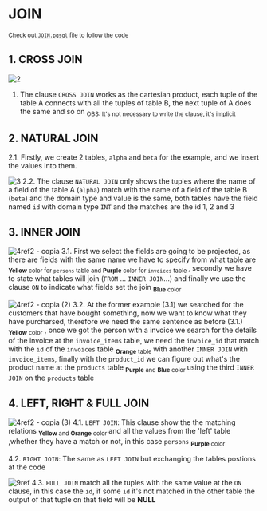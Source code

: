 # JOIN

<sub>Check out [`JOIN.pgsql`](JOIN.pgsql) file to follow the code</sub>

## 1. CROSS JOIN

![2](https://github.com/RogerCL24/pgSQL/assets/90930371/a5eecdc7-5679-45d7-a691-25a516582a4c)
1. The clause `CROSS JOIN` works as the cartesian product, each tuple of the table A connects with all the tuples of table B, the next tuple of A does the same and so on <sub> OBS: It's not necessary to write the clause, it's implicit</sub>

## 2. NATURAL JOIN

2.1. Firstly, we create 2 tables, `alpha` and `beta` for the example, and we insert the values into them.

![3](https://github.com/RogerCL24/pgSQL/assets/90930371/4ff20bd8-0802-4fb6-b423-f311c0eb54d3)
2.2. The clause `NATURAL JOIN` only shows the tuples where the name of a field of the table A (`alpha`) match with the name of a field of the table B (`beta`) and the domain type and value is the same, both tables have the field named `id` with domain type `INT` and the matches are the id 1, 2 and 3

## 3. INNER JOIN 

![4ref2 - copia](https://github.com/RogerCL24/pgSQL/assets/90930371/55192ccb-6bca-48c7-a3da-79c7cc7a5943)
3.1. First we select the fields are going to be projected, as there are fields with the same name we have to specify from what table are <sub>**Yellow** color for `persons` table and **Purple** color for `invoices` table </sub>, secondly we have to state what tables will join (`FROM` ... `INNER JOIN`...) and finally we use the clause `ON` to indicate what fields set the join <sub> **Blue** color </sub>

![4ref2 - copia (2)](https://github.com/RogerCL24/pgSQL/assets/90930371/278e3fc8-44af-4bd3-b578-1bd4c91a1341)
3.2. At the former example (3.1) we searched for the customers that have bought something, now we want to know what they have purcharsed, therefore we need the same sentence as before (3.1.) <sub>**Yellow** color</sub> , once we got the person with a invoice we search for the details of the invoice at the `invoice_items` table, we need the `invoice_id` that match with the `id` of the `invoices` table <sub>**Orange** table </sub> with another `INNER JOIN` with `invoice_items`, finally with the `product_id` we can figure out what's the product name at the `products` table <sub>**Purple** and **Blue** color </sub> using the third `INNER JOIN` on the `products` table 

## 4. LEFT, RIGHT & FULL JOIN

![4ref2 - copia (3)](https://github.com/RogerCL24/pgSQL/assets/90930371/dc927324-0826-4f52-ad17-a5c1c9acaa2f)
4.1. `LEFT JOIN`: This clause show the the matching relations <sub>**Yellow** and **Orange** color </sub> and all the values from the 'left' table ,whether they have a match or not, in this case `persons` <sub>**Purple** color </sub>

4.2. `RIGHT JOIN`: The same as `LEFT JOIN` but exchanging the tables postions at the code

![9ref](https://github.com/RogerCL24/pgSQL/assets/90930371/5aee0f85-dfc3-4bb7-a477-aae701afd07f)
4.3. `FULL JOIN` match all the tuples with the same value at the `ON` clause, in this case the `id`, if some `id` it's not matched in the other table the output of that tuple on that field will be **NULL**
